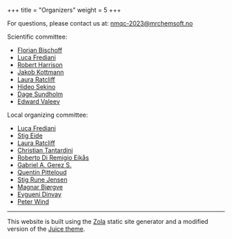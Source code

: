 +++
title = "Organizers"
weight = 5
+++

For questions, please contact us at: [nmqc-2023@mrchemsoft.no](mailto:nmqc-2023@mrchemsoft.no)

Scientific committee:

* [Florian Bischoff](https://www.chemie.hu-berlin.de/en/forschung-en/theoretical-chemistry/team/ag-bischoff/team/florian-bischoff)
* [Luca Frediani](https://uit.no/research/ik-tcg)
* [Robert Harrison](https://iacs.stonybrook.edu/people/_faculty/robert-harrison.php)
* [Jakob Kottmann](https://jakobkottmann.com)
* [Laura Ratcliff](https://ratcliffgroup.wordpress.com/people/)
* [Hideo Sekino](mailto:hideo.sekino@stonybrook.edu)
* [Dage Sundholm](http://www.chem.helsinki.fi/~sundholm/)
* [Edward Valeev](https://valeevgroup.github.io/)

Local organizing committee:

* [Luca Frediani](mailto:luca.frediani@uit.no)
* [Stig Eide](mailto:stig.eide@uit.no)
* [Laura Ratcliff](mailto:laura.ratcliff08@imperial.ac.uk)
* [Christian Tantardini](mailto:)
* [Roberto Di Remigio Eikås](mailto:roberto@algorithmiq.fi)
* [Gabriel A. Gerez S.](mailto:)
* [Quentin Pitteloud](mailto:)
* [Stig Rune Jensen](mailto:)
* [Magnar Bjørgve](mailto:)
* [Evgueni Dinvay](mailto:)
* [Peter Wind](mailto:)

<!---
--------

**TODO** Acknowledge funding

--------
--->

--------

This website is built using the <a href="https://www.getzola.org" target="_blank">Zola</a> static site
generator and a modified version of the <a href="https://juice.huhu.io" target="_blank">Juice theme</a>.
